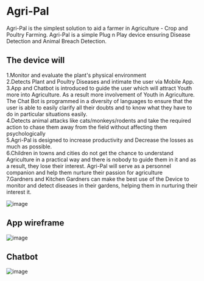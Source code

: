 # Agri-Pal
Agri-Pal is the simplest solution to aid a farmer in Agriculture - Crop and Poultry Farming. Agri-Pal is a simple Plug n Play device ensuring Disease Detection and Animal Breach Detection.

## The device will
1.Monitor and evaluate the plant's physical environment <br/>
2.Detects Plant and Poultry Diseases and intimate the user via Mobile App. <br/>
3.App and Chatbot is introduced to guide the user which will attract Youth more into Agriculture. As a result more involvement of Youth in Agriculture.
The Chat Bot is programmed in a diversity of languages to ensure that the user is able to easily clarify all their doubts and to know what they have to do in particular situations easily.<br/>
4.Detects animal attacks like cats/monkeys/rodents and take the required action to chase them away from the field without affecting them psychologically<br/>
5.Agri-Pal is designed to increase productivity and Decrease the losses as much as possible.<br/>
6.Children in towns and cities do not get the chance to understand Agriculture in a practical way and there is nobody to guide them in it and as a result, they lose their interest. Agri-Pal will serve as a personnel companion and help them nurture their passion for agriculture<br/>
7.Gardners and Kitchen Gardners can make the best use of the Device to monitor and detect diseases in their gardens, helping them in nurturing their interest it.<br/>

![image](https://user-images.githubusercontent.com/82273183/133211133-7684b8a5-0671-4a26-8b05-e0bf029bbe6d.png)

## App wireframe
![image](https://user-images.githubusercontent.com/82273183/133208607-100eb99e-93be-46d5-a58a-564477a9188d.png)
## Chatbot
![image](https://user-images.githubusercontent.com/82273183/133210894-e84d31fa-8bff-4f04-868a-c95c7931a130.png)

